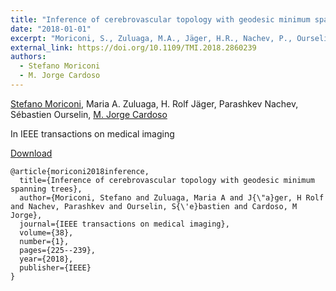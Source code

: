 ```yaml
---
title: "Inference of cerebrovascular topology with geodesic minimum spanning trees"
date: "2018-01-01"
excerpt: "Moriconi, S., Zuluaga, M.A., Jäger, H.R., Nachev, P., Ourselin, S. and Cardoso, M.J., 2018. IEEE transactions on medical imaging, 38(1), pp.225-239."
external_link: https://doi.org/10.1109/TMI.2018.2860239
authors:
  - Stefano Moriconi
  - M. Jorge Cardoso
---
```

[Stefano Moriconi](/people/stefano_moriconi), Maria A. Zuluaga, H. Rolf Jäger, Parashkev Nachev, Sébastien Ourselin, [M. Jorge Cardoso](/people/jorge_cardoso)

In IEEE transactions on medical imaging

<a href="{{page.external_link}}" target="_blank"> Download </a>

```
@article{moriconi2018inference,
  title={Inference of cerebrovascular topology with geodesic minimum spanning trees},
  author={Moriconi, Stefano and Zuluaga, Maria A and J{\"a}ger, H Rolf and Nachev, Parashkev and Ourselin, S{\'e}bastien and Cardoso, M Jorge},
  journal={IEEE transactions on medical imaging},
  volume={38},
  number={1},
  pages={225--239},
  year={2018},
  publisher={IEEE}
}
```
